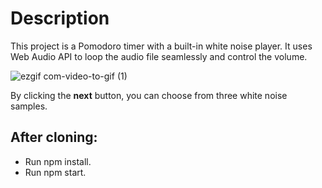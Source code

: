 # Description

This project is a Pomodoro timer with a built-in white noise player. It uses Web Audio API to loop the audio file seamlessly and control the volume.


![ezgif com-video-to-gif (1)](https://github.com/benyoon1/pomodoro-white-noise/assets/86860367/51a2a941-1e99-4d6c-a398-b9840048383c)


By clicking the **next** button, you can choose from three white noise samples.




## After cloning:
- Run npm install.
- Run npm start.


